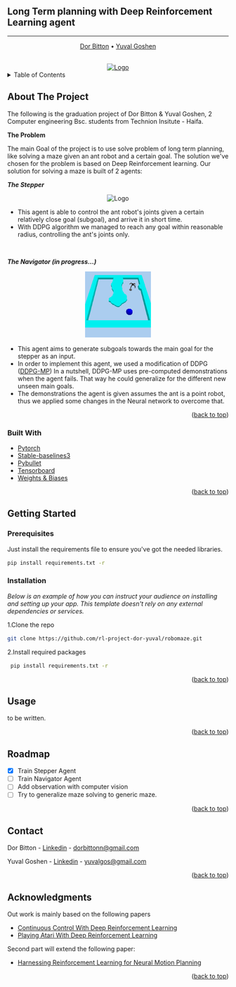 <div id="top"></div>

## Long Term planning with Deep Reinforcement Learning agent ##

___
<p align="center">
    <a href="https://github.com/dorbittonn">Dor Bitton</a> •
    <a href="https://github.com/yuvalgos">Yuval Goshen</a>
  </p>

<!-- PROJECT LOGO -->
<br />
<div align="center">
  <a href="https://github.com/othneildrew/Best-README-Template">
    <img src="assets/p5.gif" alt="Logo" height=250>
  </a>

</div>



<!-- TABLE OF CONTENTS -->
<details>
  <summary>Table of Contents</summary>
  <ol>
    <li>
      <a href="#about-the-project">About The Project</a>
      <ul>
        <li><a href="#built-with">Built With</a></li>
      </ul>
    </li>
    <li>
      <a href="#getting-started">Getting Started</a>
      <ul>
        <li><a href="#installation">Installation</a></li>
      </ul>
    </li>
    <li><a href="#contact">Contact</a></li>
    <li><a href="#acknowledgments">Acknowledgments</a></li>
  </ol>
</details>



<!-- ABOUT THE PROJECT -->

## About The Project

The following is the graduation project of Dor Bitton & Yuval Goshen, 2 Computer engineering Bsc. students from Technion
Insitute - Haifa. 

**The Problem**

The main Goal of the project is to use solve problem of long term planning, like solving a maze given
an ant robot and a certain goal. The solution we've chosen for the problem is based on Deep Reinforcement learning.
Our solution for solving a maze is built of 2 agents:

***The Stepper***
<div align="center">
    <img src="assets/p3.gif" alt="Logo" height=150>
</div>

- This agent is able to control the ant robot's joints given a certain relatively close goal (subgoal), and arrive it in
  short time.
- With DDPG algorithm we managed to reach any goal within reasonable radius, controlling the ant's joints only.


<br>

***The Navigator (in progress...)***
<div align="center">
    <img src="assets/navigator.gif" alt="navigator" height=150>
</div>

- This agent aims to generate subgoals towards the main goal for the stepper as an input.
- In order to implement this agent, we used a modification of DDPG (<a href="https://arxiv.org/abs/1906.00214">DDPG-MP</a>)
In a nutshell, DDPG-MP uses pre-computed demonstrations when the agent fails. That way he could generalize for the different 
new unseen main goals. 
- The demonstrations the agent is given assumes the ant is a point robot, thus we applied some changes in the Neural network 
to overcome that.  


<p align="right">(<a href="#top">back to top</a>)</p>

### Built With

* [Pytorch](https://pytorch.org/)
* [Stable-baselines3](https://stable-baselines3.readthedocs.io/en/master/)
* [Pybullet](https://pybullet.org/)
* [Tensorboard](https://www.tensorflow.org/tensorboard/get_started)
* [Weights & Biases](https://wandb.ai/)

<p align="right">(<a href="#top">back to top</a>)</p>


<!-- GETTING STARTED -->

## Getting Started

### Prerequisites

Just install the requirements file to ensure you've got the needed libraries.

  ```sh
  pip install requirements.txt -r
  ```

### Installation

_Below is an example of how you can instruct your audience on installing and setting up your app. This template doesn't
rely on any external dependencies or services._

1.Clone the repo

   ```sh
   git clone https://github.com/rl-project-dor-yuval/robomaze.git
   ```

2.Install required packages

   ```sh
    pip install requirements.txt -r
   ```

<p align="right">(<a href="#top">back to top</a>)</p>



<!-- USAGE EXAMPLES -->

## Usage

to be written.


<p align="right">(<a href="#top">back to top</a>)</p>



<!-- ROADMAP -->

## Roadmap

- [x] Train Stepper Agent
- [ ] Train Navigator Agent
- [ ] Add observation with computer vision
- [ ] Try to generalize maze solving to generic maze.

<p align="right">(<a href="#top">back to top</a>)</p>


<!-- CONTACT -->

## Contact

Dor Bitton - [Linkedin](https://www.linkedin.com/in/dor-bitton-54a1b919a/) - dorbittonn@gmail.com

Yuval Goshen - [Linkedin](https://www.linkedin.com/in/yuval-goshen-a8390b1ba/) - yuvalgos@gmail.com

<p align="right">(<a href="#top">back to top</a>)</p>



<!-- ACKNOWLEDGMENTS -->

## Acknowledgments

Out work is mainly based on the following papers

* [Continuous Control With Deep Reinforcement Learning](https://arxiv.org/pdf/1509.02971.pdf)
* [Playing Atari With Deep Reinforcement Learning](https://arxiv.org/pdf/1312.5602.pdf)

Second part will extend the following paper:
* [Harnessing Reinforcement Learning for Neural Motion Planning](https://arxiv.org/abs/1906.00214)
<div id="DDPG-MP"></div>
<p align="right">(<a href="#top">back to top</a>)</p>



<!-- MARKDOWN LINKS & IMAGES -->
<!-- https://www.markdownguide.org/basic-syntax/#reference-style-links -->

[contributors-shield]: https://img.shields.io/github/contributors/othneildrew/Best-README-Template.svg?style=for-the-badge

[contributors-url]: https://github.com/othneildrew/Best-README-Template/graphs/contributors

[forks-shield]: https://img.shields.io/github/forks/othneildrew/Best-README-Template.svg?style=for-the-badge

[forks-url]: https://github.com/othneildrew/Best-README-Template/network/members

[stars-shield]: https://img.shields.io/github/stars/othneildrew/Best-README-Template.svg?style=for-the-badge

[stars-url]: https://github.com/othneildrew/Best-README-Template/stargazers

[issues-shield]: https://img.shields.io/github/issues/othneildrew/Best-README-Template.svg?style=for-the-badge

[issues-url]: https://github.com/othneildrew/Best-README-Template/issues

[license-shield]: https://img.shields.io/github/license/othneildrew/Best-README-Template.svg?style=for-the-badge

[license-url]: https://github.com/othneildrew/Best-README-Template/blob/master/LICENSE.txt

[linkedin-shield]: https://img.shields.io/badge/-LinkedIn-black.svg?style=for-the-badge&logo=linkedin&colorB=555

[linkedin-url]: https://linkedin.com/in/othneildrew

[product-screenshot]: images/screenshot.png
